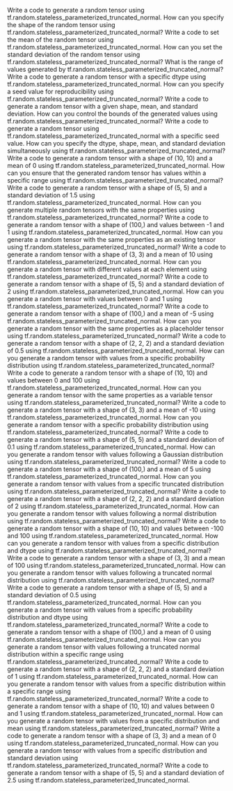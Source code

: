 Write a code to generate a random tensor using tf.random.stateless_parameterized_truncated_normal.
How can you specify the shape of the random tensor using tf.random.stateless_parameterized_truncated_normal?
Write a code to set the mean of the random tensor using tf.random.stateless_parameterized_truncated_normal.
How can you set the standard deviation of the random tensor using tf.random.stateless_parameterized_truncated_normal?
What is the range of values generated by tf.random.stateless_parameterized_truncated_normal?
Write a code to generate a random tensor with a specific dtype using tf.random.stateless_parameterized_truncated_normal.
How can you specify a seed value for reproducibility using tf.random.stateless_parameterized_truncated_normal?
Write a code to generate a random tensor with a given shape, mean, and standard deviation.
How can you control the bounds of the generated values using tf.random.stateless_parameterized_truncated_normal?
Write a code to generate a random tensor using tf.random.stateless_parameterized_truncated_normal with a specific seed value.
How can you specify the dtype, shape, mean, and standard deviation simultaneously using tf.random.stateless_parameterized_truncated_normal?
Write a code to generate a random tensor with a shape of (10, 10) and a mean of 0 using tf.random.stateless_parameterized_truncated_normal.
How can you ensure that the generated random tensor has values within a specific range using tf.random.stateless_parameterized_truncated_normal?
Write a code to generate a random tensor with a shape of (5, 5) and a standard deviation of 1.5 using tf.random.stateless_parameterized_truncated_normal.
How can you generate multiple random tensors with the same properties using tf.random.stateless_parameterized_truncated_normal?
Write a code to generate a random tensor with a shape of (100,) and values between -1 and 1 using tf.random.stateless_parameterized_truncated_normal.
How can you generate a random tensor with the same properties as an existing tensor using tf.random.stateless_parameterized_truncated_normal?
Write a code to generate a random tensor with a shape of (3, 3) and a mean of 10 using tf.random.stateless_parameterized_truncated_normal.
How can you generate a random tensor with different values at each element using tf.random.stateless_parameterized_truncated_normal?
Write a code to generate a random tensor with a shape of (5, 5) and a standard deviation of 2 using tf.random.stateless_parameterized_truncated_normal.
How can you generate a random tensor with values between 0 and 1 using tf.random.stateless_parameterized_truncated_normal?
Write a code to generate a random tensor with a shape of (100,) and a mean of -5 using tf.random.stateless_parameterized_truncated_normal.
How can you generate a random tensor with the same properties as a placeholder tensor using tf.random.stateless_parameterized_truncated_normal?
Write a code to generate a random tensor with a shape of (2, 2, 2) and a standard deviation of 0.5 using tf.random.stateless_parameterized_truncated_normal.
How can you generate a random tensor with values from a specific probability distribution using tf.random.stateless_parameterized_truncated_normal?
Write a code to generate a random tensor with a shape of (10, 10) and values between 0 and 100 using tf.random.stateless_parameterized_truncated_normal.
How can you generate a random tensor with the same properties as a variable tensor using tf.random.stateless_parameterized_truncated_normal?
Write a code to generate a random tensor with a shape of (3, 3) and a mean of -10 using tf.random.stateless_parameterized_truncated_normal.
How can you generate a random tensor with a specific probability distribution using tf.random.stateless_parameterized_truncated_normal?
Write a code to generate a random tensor with a shape of (5, 5) and a standard deviation of 0.1 using tf.random.stateless_parameterized_truncated_normal.
How can you generate a random tensor with values following a Gaussian distribution using tf.random.stateless_parameterized_truncated_normal?
Write a code to generate a random tensor with a shape of (100,) and a mean of 5 using tf.random.stateless_parameterized_truncated_normal.
How can you generate a random tensor with values from a specific truncated distribution using tf.random.stateless_parameterized_truncated_normal?
Write a code to generate a random tensor with a shape of (2, 2, 2) and a standard deviation of 2 using tf.random.stateless_parameterized_truncated_normal.
How can you generate a random tensor with values following a normal distribution using tf.random.stateless_parameterized_truncated_normal?
Write a code to generate a random tensor with a shape of (10, 10) and values between -100 and 100 using tf.random.stateless_parameterized_truncated_normal.
How can you generate a random tensor with values from a specific distribution and dtype using tf.random.stateless_parameterized_truncated_normal?
Write a code to generate a random tensor with a shape of (3, 3) and a mean of 100 using tf.random.stateless_parameterized_truncated_normal.
How can you generate a random tensor with values following a truncated normal distribution using tf.random.stateless_parameterized_truncated_normal?
Write a code to generate a random tensor with a shape of (5, 5) and a standard deviation of 0.5 using tf.random.stateless_parameterized_truncated_normal.
How can you generate a random tensor with values from a specific probability distribution and dtype using tf.random.stateless_parameterized_truncated_normal?
Write a code to generate a random tensor with a shape of (100,) and a mean of 0 using tf.random.stateless_parameterized_truncated_normal.
How can you generate a random tensor with values following a truncated normal distribution within a specific range using tf.random.stateless_parameterized_truncated_normal?
Write a code to generate a random tensor with a shape of (2, 2, 2) and a standard deviation of 1 using tf.random.stateless_parameterized_truncated_normal.
How can you generate a random tensor with values from a specific distribution within a specific range using tf.random.stateless_parameterized_truncated_normal?
Write a code to generate a random tensor with a shape of (10, 10) and values between 0 and 1 using tf.random.stateless_parameterized_truncated_normal.
How can you generate a random tensor with values from a specific distribution and mean using tf.random.stateless_parameterized_truncated_normal?
Write a code to generate a random tensor with a shape of (3, 3) and a mean of 0 using tf.random.stateless_parameterized_truncated_normal.
How can you generate a random tensor with values from a specific distribution and standard deviation using tf.random.stateless_parameterized_truncated_normal?
Write a code to generate a random tensor with a shape of (5, 5) and a standard deviation of 2.5 using tf.random.stateless_parameterized_truncated_normal.